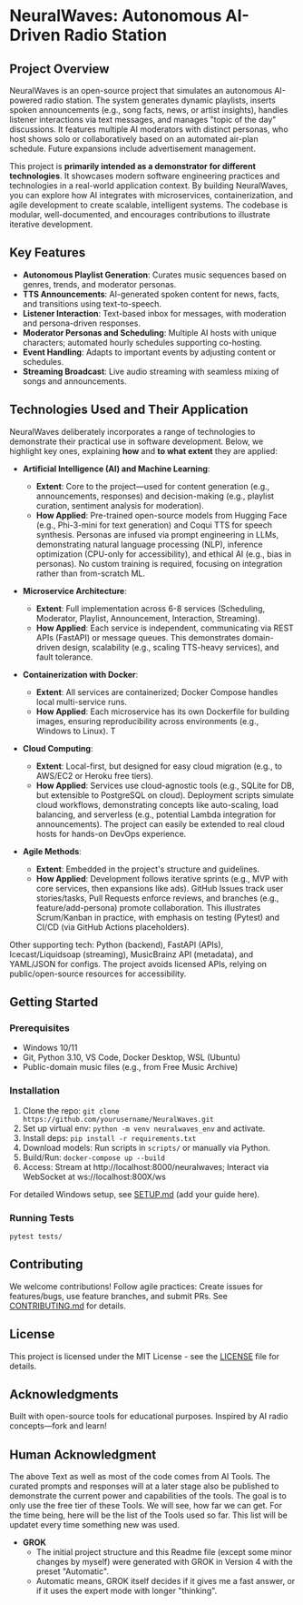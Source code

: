 # NeuralWaves: Autonomous AI-Driven Radio Station

[<image-card alt="License: MIT" src="https://img.shields.io/badge/License-MIT-yellow.svg" ></image-card>](https://opensource.org/licenses/MIT)
[<image-card alt="GitHub issues" src="https://img.shields.io/github/issues/phdametyildiz/NeuralWaves" ></image-card>](https://github.com/phdametyildiz/NeuralWaves/issues)
[<image-card alt="GitHub stars" src="https://img.shields.io/github/stars/phdametyildiz/NeuralWaves" ></image-card>](https://github.com/phdametyildiz/NeuralWaves/stargazers)

## Project Overview

NeuralWaves is an open-source project that simulates an autonomous AI-powered radio station. The system generates dynamic playlists, inserts spoken announcements (e.g., song facts, news, or artist insights), handles listener interactions via text messages, and manages "topic of the day" discussions. It features multiple AI moderators with distinct personas, who host shows solo or collaboratively based on an automated air-plan schedule. Future expansions include advertisement management.

This project is **primarily intended as a demonstrator for different technologies**. It showcases modern software engineering practices and technologies in a real-world application context. By building NeuralWaves, you can explore how AI integrates with microservices, containerization, and agile development to create scalable, intelligent systems. The codebase is modular, well-documented, and encourages contributions to illustrate iterative development.

## Key Features

- **Autonomous Playlist Generation**: Curates music sequences based on genres, trends, and moderator personas.
- **TTS Announcements**: AI-generated spoken content for news, facts, and transitions using text-to-speech.
- **Listener Interaction**: Text-based inbox for messages, with moderation and persona-driven responses.
- **Moderator Personas and Scheduling**: Multiple AI hosts with unique characters; automated hourly schedules supporting co-hosting.
- **Event Handling**: Adapts to important events by adjusting content or schedules.
- **Streaming Broadcast**: Live audio streaming with seamless mixing of songs and announcements.

## Technologies Used and Their Application

NeuralWaves deliberately incorporates a range of technologies to demonstrate their practical use in software development. Below, we highlight key ones, explaining **how** and **to what extent** they are applied:

- **Artificial Intelligence (AI) and Machine Learning**:
  - **Extent**: Core to the project—used for content generation (e.g., announcements, responses) and decision-making (e.g., playlist curation, sentiment analysis for moderation).
  - **How Applied**: Pre-trained open-source models from Hugging Face (e.g., Phi-3-mini for text generation) and Coqui TTS for speech synthesis. Personas are infused via prompt engineering in LLMs, demonstrating natural language processing (NLP), inference optimization (CPU-only for accessibility), and ethical AI (e.g., bias in personas). No custom training is required, focusing on integration rather than from-scratch ML.

- **Microservice Architecture**:
  - **Extent**: Full implementation across 6-8 services (Scheduling, Moderator, Playlist, Announcement, Interaction, Streaming).
  - **How Applied**: Each service is independent, communicating via REST APIs (FastAPI) or message queues. This demonstrates domain-driven design, scalability (e.g., scaling TTS-heavy services), and fault tolerance. 

- **Containerization with Docker**:
  - **Extent**: All services are containerized; Docker Compose handles local multi-service runs.
  - **How Applied**: Each microservice has its own Dockerfile for building images, ensuring reproducibility across environments (e.g., Windows to Linux). T

- **Cloud Computing**:
  - **Extent**: Local-first, but designed for easy cloud migration (e.g., to AWS/EC2 or Heroku free tiers).
  - **How Applied**: Services use cloud-agnostic tools (e.g., SQLite for DB, but extensible to PostgreSQL on cloud). Deployment scripts simulate cloud workflows, demonstrating concepts like auto-scaling, load balancing, and serverless (e.g., potential Lambda integration for announcements). The project can easily be extended to real cloud hosts for hands-on DevOps experience.

- **Agile Methods**:
  - **Extent**: Embedded in the project's structure and guidelines.
  - **How Applied**: Development follows iterative sprints (e.g., MVP with core services, then expansions like ads). GitHub Issues track user stories/tasks, Pull Requests enforce reviews, and branches (e.g., feature/add-persona) promote collaboration. This illustrates Scrum/Kanban in practice, with emphasis on testing (Pytest) and CI/CD (via GitHub Actions placeholders).

Other supporting tech: Python (backend), FastAPI (APIs), Icecast/Liquidsoap (streaming), MusicBrainz API (metadata), and YAML/JSON for configs. The project avoids licensed APIs, relying on public/open-source resources for accessibility.

## Getting Started

### Prerequisites
- Windows 10/11
- Git, Python 3.10, VS Code, Docker Desktop, WSL (Ubuntu)
- Public-domain music files (e.g., from Free Music Archive)

### Installation
1. Clone the repo: `git clone https://github.com/yourusername/NeuralWaves.git`
2. Set up virtual env: `python -m venv neuralwaves_env` and activate.
3. Install deps: `pip install -r requirements.txt`
4. Download models: Run scripts in `scripts/` or manually via Python.
5. Build/Run: `docker-compose up --build`
6. Access: Stream at http://localhost:8000/neuralwaves; Interact via WebSocket at ws://localhost:800X/ws

For detailed Windows setup, see [SETUP.md](SETUP.md) (add your guide here).

### Running Tests
`pytest tests/`

## Contributing
We welcome contributions! Follow agile practices: Create issues for features/bugs, use feature branches, and submit PRs. See [CONTRIBUTING.md](CONTRIBUTING.md) for details.

## License
This project is licensed under the MIT License - see the [LICENSE](LICENSE) file for details.

## Acknowledgments
Built with open-source tools for educational purposes. Inspired by AI radio concepts—fork and learn!


## Human Acknowledgment
The above Text as well as most of the code comes from AI Tools. The curated prompts and responses will at a later stage also be published to demonstrate the current power and capabilities of the tools. The goal is to only use the free tier of these Tools. We will see, how far we can get.
For the time being, here will be the list of the Tools used so far. This list will be updatet every time something new was used.

- **GROK**
  - The initial project structure and this Readme file (except some minor changes by myself) were generated with GROK in Version 4 with the preset "Automatic".
  - Automatic means, GROK itself decides if it gives me a fast answer, or if it uses the expert mode with longer "thinking".
